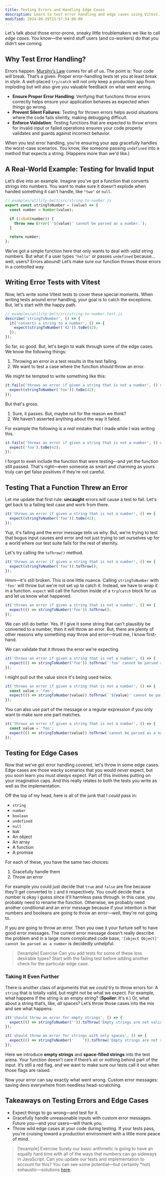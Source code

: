 ```yaml
---
title: Testing Errors and Handling Edge Cases
description: Learn to test error handling and edge cases using Vitest.
modified: 2024-09-29T15:57:54-06:00
---
```


Let's talk about those error-prone, sneaky little troublemakers we like to call _edge cases_. You know—the weird stuff users (and co-workers) do that you didn’t see coming.

## Why Test Error Handling?

Errors happen. [Murphy’s Law](https://en.wikipedia.org/wiki/Murphy%27s_law) comes for all of us. The point is: Your code _will_ break. That’s a given. Proper error-handling tests let you at least break in _style_. A well-placed `try/catch` will not only keep a production app from imploding but will also give you valuable feedback on what went wrong.

- **Ensure Proper Error Handling**: Verifying that functions throw errors correctly helps ensure your application behaves as expected when things go wrong.
- **Prevent Silent Failures**: Testing for thrown errors helps avoid situations where the code fails silently, making debugging difficult.
- **Enforce Validation**: Testing functions that are expected to throw errors for invalid input or failed operations ensures your code properly validates and guards against incorrect behavior.

When you test error handling, you're ensuring your app gracefully handles the worst-case scenarios. You know, like someone passing `undefined` into a method that expects a string. (Happens more than we'd like.)

## A Real-World Example: Testing for Invalid Input

Let’s dive into an example. Imagine you’ve got a function that converts strings into numbers. You want to make sure it doesn’t explode when handed something it can't handle, like `"two"` or `null`.

```js
// examples/utility-belt/src/string-to-number.js
export const stringToNumber = (value) => {
  const number = Number(value);

  if (isNaN(number)) {
    throw new Error(`'${value}' cannot be parsed as a number.`);
  }

  return number;
};
```

We’ve got a simple function here that only wants to deal with _valid_ string numbers. But what if a user types `"hello"` or passes `undefined` because… well, users? Errors abound! Let’s make sure our function throws those errors in a controlled way.

## Writing Error Tests with Vitest

Now, let’s write some Vitest tests to cover these special moments. When writing tests around error handling, your goal is to catch the exceptions. But, let's start with the happy path.

```js
// examples/utility-belt/src/string-to-number.test.js
describe('stringToNumber', () => {
  it('converts a string to a number', () => {
    expect(stringToNumber('42')).toBe(42);
  });
});
```

So far, so good. But, let's begin to walk through some of the edge cases. We know the following things:

1. Throwing an error in a test results in the test failing.
2. We want to test a case where the function _should_ throw an error.

We might be tempted to write something like this:

```javascript
it.fails('throws an error if given a string that is not a number', () => {
  expect(stringToNumber('foo')).toBe(42);
});
```

But that's gross.

1. Sure, it passes. But, maybe not for the reason we think?
2. We haven't asserted anything about the way it failed.

For example the following is a _real_ mistake that I made while I was writing this.

```javascript
it.fails('throws an error if given a string that is not a number', () => {
  expect('foo').toBe(42);
});
```

I forgot to even include the function that were testing—and yet the function still passed. That's right—even someone as smart and charming as yours truly can get false positives if they're not careful.

## Testing That a Function Threw an Error

Let me update that first rule: **uncaught** errors will cause a test to fail. Let's get back to a failing test case and work from there.

```javascript
it('throws an error if given a string that is not a number', () => {
  expect(stringToNumber('foo')).toBe(42);
});
```

Yup, it's failing and the error message tells us why. But, we're trying to test that bogus input causes and error and not just trying to set ourselves up for a world where our test suite fails for the rest of eternity.

Let's try calling the `toThrow()` method.

```javascript
it('throws an error if given a string that is not a number', () => {
  expect(stringToNumber('foo')).toThrow();
});
```

Hmm—it's still broken. This is one little nuance. Calling `stringToNumber` with `'foo'` will throw but we're not set up to catch it. Instead, we have to wrap it in a function. `expect` will call the function inside of a `try`/`catch` block for us and let us know what happened.

```javascript
it('throws an error if given a string that is not a number', () => {
  expect(() => stringToNumber('foo')).toThrow();
});
```

We can still do better. Yes. If I give it some string that can't plausibly be converted to a number, then it will throw an error. But, there are plenty of other reasons why something may throw and error—trust me, I know first-hand.

We can validate that it throws the error we're expecting.

```javascript
it('throws an error if given a string that is not a number', () => {
  expect(() => stringToNumber('foo')).toThrow(`'foo' cannot be parsed as a number.`);
});
```

I might pull out the value since it's being used twice.

```javascript
it('throws an error if given a string that is not a number', () => {
  const value = 'foo';
  expect(() => stringToNumber(value)).toThrow(`'${value}' cannot be parsed as a number.`);
});
```

You can also use part of the message or a regular expression if you only want to make sure one part matches.

```javascript
it('throws an error if given a string that is not a number', () => {
  const value = 'foo';
  expect(() => stringToNumber(value)).toThrow('cannot be parsed as a number');
});
```

## Testing for Edge Cases

Now that we’ve got error handling covered, let's throw in some edge cases. Edge cases are those wacky scenarios that you would _never_ expect, but you soon learn you must _always_ expect. Part of this involves putting on your imagination caps. And this really relates to both the tests you write as well as the implementation.

Off the top of my head, here is all of the junk that I _could_ pass in:

- `string`
- `number`
- `boolean`
- `undefined`
- `null`
- `NaN`
- An object
- An array
- A function
- A promise

For each of these, you have the same two choices:

1. Gracefully handle them
2. Throw an error

For example you could just decide that `true` and `false` are fine because they'll get converted to `1` and `0` respectively. You could decide that a number is okay I guess since it'll harmless pass through. In this case, you probably need to rename the function. Otherwise, we probably need another conditional and an error message because if your intention is that numbers and booleans are going to throw an error—well, they're not going to.

If you _are_ going to throw an error. Then you owe it your furture self to have good error messages. The current error message doesn't really describe the problem and in a large more complicated code base, `'[object Object]' cannot be parsed as a number` is decidedly unhelpful.

> \[!example] Exercise
> Can you add tests for some of these less desirable types? Start with the failing test before adding another check for the particular edge case.

### Taking It Even Further

There is another class of arguments that we _could_ try to throw errors for: A `string` that is totally valid, but might not be what we expect. For example, what happens if the string is an empty string? (**Spoiler**: It's `0`.) Or, what about a string that’s, like, _all_ spaces? Let’s throw those cases into the mix and see what happens:

```js
it('should throw an error for empty strings', () => {
  expect(() => stringToNumber('')).toThrow('Empty strings are not valid input');
});

it('should throw an error for strings with only spaces', () => {
  expect(() => stringToNumber('    ')).toThrow('Empty strings are not valid input');
});
```

Here we introduce **empty strings** and **space-filled strings** into the test arena. Your function doesn’t care if there’s air or nothing behind part of the input. It’s still a red flag, and we want to make sure our tests call it out when those flags are raised.

Now your error can say exactly what went wrong. Custom error messages: saving devs everywhere from needless head-scratching.

## Takeaways on Testing Errors and Edge Cases

- Expect things to go wrong—and test for it.
- Gracefully handle unreasonable inputs with custom error messages. Future you—and your users—will thank you.
- Throw wild edge cases at your code during testing. If your tests pass, you’re cruising toward a production environment with a little more peace of mind.

> \[!example] Exercise
> Surely our basic arithmetic is going to have an equally hard time with all of the ways that numbers can go sideways in JavaScript. Can you update our tests and implementation to account for this? You can see some potential—but certainly \*not( exhaustic—solutions [here](testing-for-errors-exercise.md).
